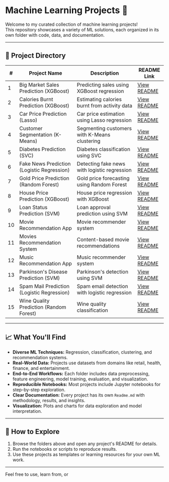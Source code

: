 # Machine Learning Projects 🚀

Welcome to my curated collection of machine learning projects!  
This repository showcases a variety of ML solutions, each organized in its own folder with code, data, and documentation.

---

## 📂 Project Directory

| #  | Project Name                                   | Description                                   | README Link                                                        |
|----|------------------------------------------------|-----------------------------------------------|--------------------------------------------------------------------|
| 1  | Big Market Sales Prediction (XGBoost)          | Predicting sales using XGBoost regression     | [View README](./BigMarketSalesXGBoost/Readme.md)                   |
| 2  | Calories Burnt Prediction (XGBoost)            | Estimating calories burnt from activity data  | [View README](./CaloriesBurntXGBoost/Readme.md)                    |
| 3  | Car Price Prediction (Lasso)                   | Car price estimation using Lasso regression   | [View README](./CarPricePredcitonLasso/Readme.md)                  |
| 4  | Customer Segmentation (K-Means)                | Segmenting customers with K-Means clustering  | [View README](./CustomerSegemtnationKmean/Readme.md)               |
| 5  | Diabetes Prediction (SVC)                      | Diabetes classification using SVC             | [View README](./DiabetesPredictionSVC/Readme.md)                   |
| 6  | Fake News Prediction (Logistic Regression)     | Detecting fake news with logistic regression  | [View README](./FakeNewPredictionLogisctics/Readme.md)             |
| 7  | Gold Price Prediction (Random Forest)          | Gold price forecasting using Random Forest    | [View README](./GoldPriceRandomForest/Readme.md)                   |
| 8  | House Price Prediction (XGBoost)               | House price regression with XGBoost           | [View README](./HousePricePredictionXGBooster/Readme.md)           |
| 9  | Loan Status Prediction (SVM)                   | Loan approval prediction using SVM            | [View README](./LoanStatusModelSVM/Readme.md)                      |
| 10 | Movie Recommendation App                       | Movie recommender system                      | [View README](./MovieRecommendationApp/Readme.md)                  |
| 11 | Movies Recommendation System                   | Content-based movie recommendations           | [View README](./MoviesRecommendationSystem/Readme.md)              |
| 12 | Music Recommendation App                       | Music recommender system                      | [View README](./MusicRecommendationApp/Readme.md)                  |
| 13 | Parkinson's Disease Prediction (SVM)           | Parkinson's detection using SVM               | [View README](./ParkinsonsDiseaseSVM/Readme.md)                    |
| 14 | Spam Mail Prediction (Logistic Regression)     | Spam email detection with logistic regression | [View README](./SpamMailLogisticsModel/Readme.md)                  |
| 15 | Wine Quality Prediction (Random Forest)        | Wine quality classification                   | [View README](./WineQualityPredictionRandomForest/Readme.md)       |

---

## 📈 What You'll Find

- **Diverse ML Techniques:** Regression, classification, clustering, and recommendation systems.
- **Real-World Data:** Projects use datasets from domains like retail, health, finance, and entertainment.
- **End-to-End Workflows:** Each folder includes data preprocessing, feature engineering, model training, evaluation, and visualization.
- **Reproducible Notebooks:** Most projects include Jupyter notebooks for step-by-step exploration.
- **Clear Documentation:** Every project has its own `Readme.md` with methodology, results, and insights.
- **Visualization:** Plots and charts for data exploration and model interpretation.

---

## 🚀 How to Explore

1. Browse the folders above and open any project's README for details.
2. Run the notebooks or scripts to reproduce results.
3. Use these projects as templates or learning resources for your own ML work.

---

Feel free to use, learn from, or